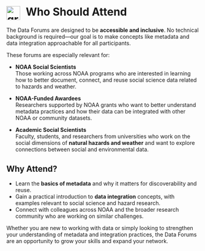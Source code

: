 <h1>
  <img src="/Data-Forums/images/group.png" alt="group" width="36" height="36" style="vertical-align:middle; margin-right:8px;">
  Who Should Attend
</h1>


The Data Forums are designed to be **accessible and inclusive**. No technical background is required—our goal is to make concepts like metadata and data integration approachable for all participants.  

These forums are especially relevant for:

- **NOAA Social Scientists**  
  Those working across NOAA programs who are interested in learning how to better document, connect, and reuse social science data related to hazards and weather.  

- **NOAA-Funded Awardees**  
  Researchers supported by NOAA grants who want to better understand metadata practices and how their data can be integrated with other NOAA or community datasets.  

- **Academic Social Scientists**  
  Faculty, students, and researchers from universities who work on the social dimensions of **natural hazards and weather** and want to explore connections between social and environmental data.  

## Why Attend?

- Learn the **basics of metadata** and why it matters for discoverability and reuse.  
- Gain a practical introduction to **data integration** concepts, with examples relevant to social science and hazard research.  
- Connect with colleagues across NOAA and the broader research community who are working on similar challenges.  

Whether you are new to working with data or simply looking to strengthen your understanding of metadata and integration practices, the Data Forums are an opportunity to grow your skills and expand your network.

